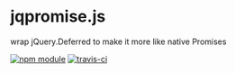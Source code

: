 # jqpromise.js

wrap jQuery.Deferred to make it more like native Promises

[![npm module](https://img.shields.io/npm/v/@blinkmobile/jqpromise.svg)](https://www.npmjs.com/package/@blinkmobile/jqpromise)
[![travis-ci](https://img.shields.io/travis/blinkmobile/jqpromise.js.svg)](https://travis-ci.org/blinkmobile/jqpromise.js)
